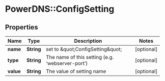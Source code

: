 # PowerDNS::ConfigSetting

## Properties
Name | Type | Description | Notes
------------ | ------------- | ------------- | -------------
**name** | **String** | set to \&quot;ConfigSetting\&quot; | [optional] 
**type** | **String** | The name of this setting (e.g. ‘webserver-port’) | [optional] 
**value** | **String** | The value of setting name | [optional] 


